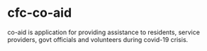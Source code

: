 # cfc-co-aid
co-aid is application for providing assistance to residents, service providers, govt officials and volunteers during covid-19 crisis. 
